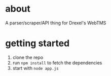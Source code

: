 # about

A parser/scraper/API thing for Drexel's WebTMS

# getting started

1. clone the repo
2. run `npm install` to fetch the dependencies
3. start with `node app.js`
